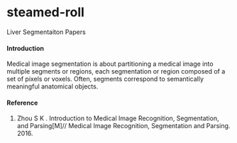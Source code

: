 # steamed-roll
Liver Segmentaiton Papers 

#### Introduction
Medical image segmentation is about partitioning a medical image into multiple segments or regions, each segmentation or region composed of a set of pixels or voxels. Often, segments correspond to semantically meaningful anatomical objects.


#### Reference
1) Zhou S K . Introduction to Medical Image Recognition, Segmentation, and Parsing[M]// Medical Image Recognition, Segmentation and Parsing. 2016.

